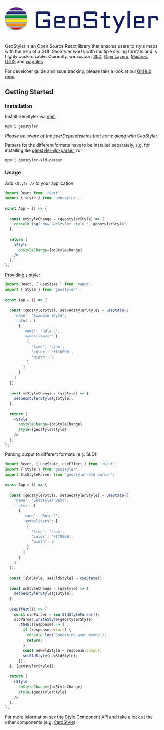 <img src="./Geo_Styler_Logo_300_RGB.jpg" alt="GeoStyler Logo" style="max-width: 100%" />

GeoStyler is an Open Source React library that enables users to style maps with the help of a GUI.
GeoStyler works with multiple styling formats and is highly customizable.
Currently, we support [SLD](https://github.com/geostyler/geostyler-sld-parser), [OpenLayers](https://github.com/geostyler/geostyler-openlayers-parser), [Mapbox](https://github.com/geostyler/geostyler-mapbox-parser), [QGIS](https://github.com/geostyler/geostyler-qgis-parser) and [mapfiles](https://github.com/geostyler/geostyler-mapfile-parser).

For developer guide and issue tracking, please take a look at our [GitHub repo](https://github.com/geostyler/geostyler).

## Getting Started

### Installation

Install GeoStyler via [npm](https://www.npmjs.com/package/geostyler):

```bash
npm i geostyler
```

*Please be aware of the peerDependencies that come along with GeoStyler.*

Parsers for the different formats have to be installed separately, e.g. for installing the [geostyler-sld-parser](https://github.com/geostyler/geostyler-sld-parser), run

```bash
npm i geostyler-sld-parser
```

### Usage

Add `<Style />` to your application:

```jsx static
import React from 'react';
import { Style } from 'geostyler';

const App = () => {

  const onStyleChange = (geostylerStyle) => {
    console.log('New GeoStyler style ', geostylerStyle);
  };

  return (
    <Style
      onStyleChange={onStyleChange}
    />
  );
};
```

Providing a style:

```jsx static
import React, { useState } from 'react';
import { Style } from 'geostyler';

const App = () => {

  const [geostylerStyle, setGeostylerStyle] = useState({
    'name': 'Example Style',
    'rules': [
      {
        'name': 'Rule 1',
        'symbolizers': [
          {
            'kind': 'Line',
            'color': '#ff0000',
            'width': 5
          }
        ]
      }
    ]
  });

  const onStyleChange = (gsStyle) => {
    setGeostylerStyle(gsStyle);
  };

  return (
    <Style
      onStyleChange={onStyleChange}
      style={geostylerStyle}
    />
  );
};
```

Parsing output to different formats (e.g. SLD):

```jsx static
import React, { useState, useEffect } from 'react';
import { Style } from 'geostyler';
import SldStyleParser from 'geostyler-sld-parser';

const App = () => {

  const [geostylerStyle, setGeostylerStyle] = useState({
    'name': 'GeoStyler Demo',
    'rules': [
      {
        'name': 'Rule 1',
        'symbolizers': [
          {
            'kind': 'Line',
            'color': '#ff0000',
            'width': 5
          }
        ]
      }
    ]
  });

  const [sldStyle, setSldStyle] = useState();

  const onStyleChange = (gsStyle) => {
    setGeostylerStyle(gsStyle);
  };

  useEffect(() => {
    const sldParser = new SldStyleParser();
    sldParser.writeStyle(geostylerStyle)
      .then((response) => {
        if (response.errors) {
          console.log('Something went wrong');
          return;
        }
        const newSldStyle = response.output;
        setSldStyle(newSldStyle);
      });
  }, [geostylerStyle]);

  return (
    <Style
      onStyleChange={onStyleChange}
      style={geostylerStyle}
    />
  );
};
```

For more information see the [Style Component API](#/Components/Style/Style) and take a look at the other components (e.g. [CardStyle](#/Components/CardStyle/CardStyle)).
